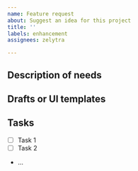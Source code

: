 ```yaml
---
name: Feature request
about: Suggest an idea for this project
title: ''
labels: enhancement
assignees: zelytra

---
```


## Description of needs

## Drafts or UI templates

## Tasks

* [ ] Task 1
* [ ] Task 2
* ...
